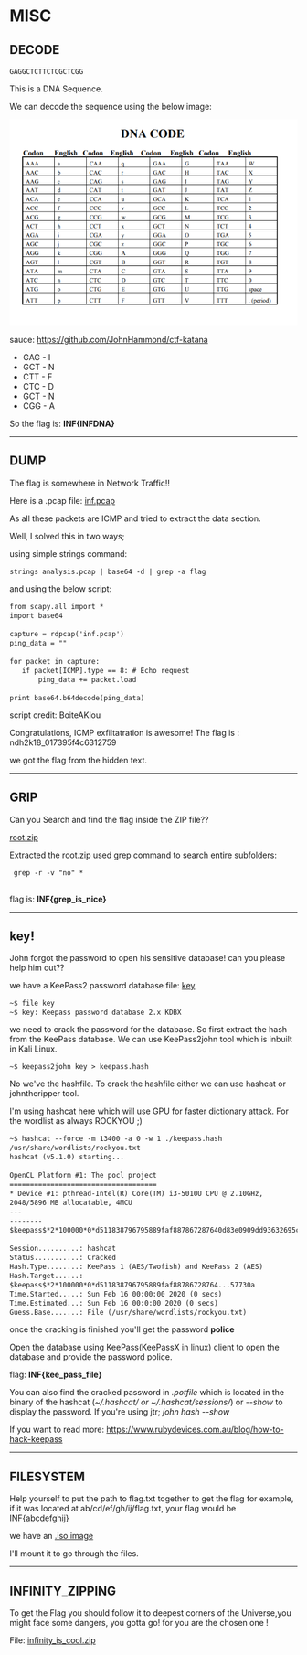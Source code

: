 # MISC


## DECODE

```
GAGGCTCTTCTCGCTCGG
```

This is a DNA Sequence.

We can decode the sequence using the below image:

![DNA CODES](img/dna_codes.png)

sauce: https://github.com/JohnHammond/ctf-katana

- GAG - I
- GCT - N
- CTT - F
- CTC - D
- GCT - N
- CGG - A
 
 So the flag is: **INF{INFDNA}**
 
 ------------------------------------

## DUMP

The flag is somewhere in Network Traffic!!

Here is a .pcap file: [inf.pcap](data/inf.pcap)

As all these packets are ICMP and tried to extract the data section.

Well, I solved this in two ways;

using simple strings command:
```
strings analysis.pcap | base64 -d | grep -a flag
```
and using the below script:

```
from scapy.all import *
import base64

capture = rdpcap('inf.pcap')
ping_data = ""

for packet in capture:
   if packet[ICMP].type == 8: # Echo request
       ping_data += packet.load

print base64.b64decode(ping_data)
```
  script credit: BoiteAKlou

Congratulations, ICMP exfiltatration is awesome! The flag is : ndh2k18_017395f4c6312759

we got the flag from the hidden text.

---------------------------------------------------

## GRIP

Can you Search and find the flag inside the ZIP file??

[root.zip](data/root.zip)

Extracted the root.zip
used grep command to search entire subfolders:
```
 grep -r -v "no" *
 
```
flag is: **INF{grep_is_nice}**

--------------------

## key!

John forgot the password to open his sensitive database! can you please help him out??

we have a KeePass2 password database file: [key](data/key)
```
~$ file key
~$ key: Keepass password database 2.x KDBX
```
we need to crack the password for the database.
So first extract the hash from the KeePass database.
We can use KeePass2john tool which is inbuilt in Kali Linux.
```
~$ keepass2john key > keepass.hash
```
No we've the hashfile. To crack the hashfile either we can use hashcat or johntheripper tool.

I'm using hashcat here which will use GPU for faster dictionary attack.
For the wordlist as always ROCKYOU ;)
```
~$ hashcat --force -m 13400 -a 0 -w 1 ./keepass.hash /usr/share/wordlists/rockyou.txt 
hashcat (v5.1.0) starting...

OpenCL Platform #1: The pocl project
====================================
* Device #1: pthread-Intel(R) Core(TM) i3-5010U CPU @ 2.10GHz, 2048/5896 MB allocatable, 4MCU
---
--------
$keepass$*2*100000*0*d511838796795889faf887867287640d83e0909dd93632695cf41cac4fd91d62*17b5875b4de1fc45289d81eefa8b7e8c3922b57b26ca6cdc8cdb536a7ad06f51*f9ea64ed89472d4f842562accb754f7d*b8e70313b19c403be159853e51c4336faf291a3aaaf3c85033a1e9374c052b1a*4ca75e72cac19f0dfdc63d9276d1b4442d615772c96c5e91eb9f1e154657730a:police
                                                 
Session..........: hashcat
Status...........: Cracked
Hash.Type........: KeePass 1 (AES/Twofish) and KeePass 2 (AES)
Hash.Target......: $keepass$*2*100000*0*d511838796795889faf88786728764...57730a
Time.Started.....: Sun Feb 16 00:00:00 2020 (0 secs)
Time.Estimated...: Sun Feb 16 00:0:00 2020 (0 secs)
Guess.Base.......: File (/usr/share/wordlists/rockyou.txt)
```
once the cracking is finished you'll get the password **police**

Open the database using KeePass(KeePassX in linux) client to open the database and provide the password police.

flag: **INF{kee_pass_file}**

You can also find the cracked password in _.potfile_ which is located in the binary of the hashcat (_~/.hashcat/ or ~/.hashcat/sessions/_) or _--show_ to display the password. If you're using jtr; _john hash --show_

If you want to read more: https://www.rubydevices.com.au/blog/how-to-hack-keepass

-----------------------------------

## FILESYSTEM

Help yourself to put the path to flag.txt together to get the flag for example, if it was located at ab/cd/ef/gh/ij/flag.txt, your flag would be INF{abcdefghij}

we have an [.iso image](data/fsimage.iso.gz)

I'll mount it to go through the files.


-------------------

## INFINITY_ZIPPING

To get the Flag you should follow it to deepest corners of the Universe,you might face some dangers, you gotta go! for you are the chosen one !

File: [infinity_is_cool.zip](data/infinity_is_cool.zip)
